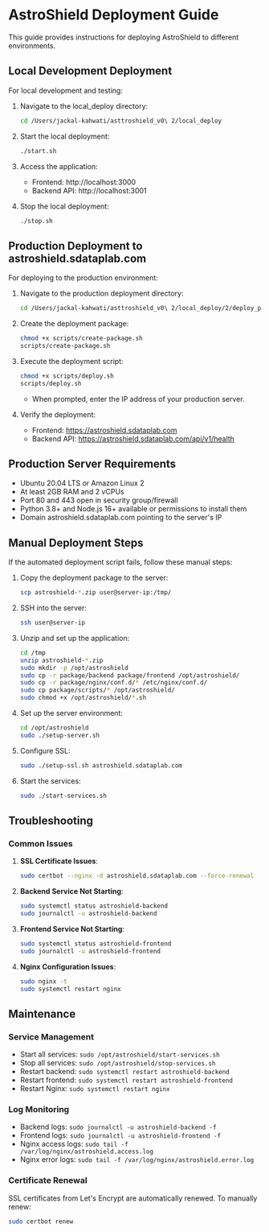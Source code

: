 # AstroShield Deployment Guide

This guide provides instructions for deploying AstroShield to different environments.

## Local Development Deployment

For local development and testing:

1. Navigate to the local_deploy directory:
   ```bash
   cd /Users/jackal-kahwati/asttroshield_v0\ 2/local_deploy
   ```

2. Start the local deployment:
   ```bash
   ./start.sh
   ```

3. Access the application:
   - Frontend: http://localhost:3000
   - Backend API: http://localhost:3001

4. Stop the local deployment:
   ```bash
   ./stop.sh
   ```

## Production Deployment to astroshield.sdataplab.com

For deploying to the production environment:

1. Navigate to the production deployment directory:
   ```bash
   cd /Users/jackal-kahwati/asttroshield_v0\ 2/local_deploy/2/deploy_production
   ```

2. Create the deployment package:
   ```bash
   chmod +x scripts/create-package.sh
   scripts/create-package.sh
   ```

3. Execute the deployment script:
   ```bash
   chmod +x scripts/deploy.sh
   scripts/deploy.sh
   ```
   - When prompted, enter the IP address of your production server.

4. Verify the deployment:
   - Frontend: https://astroshield.sdataplab.com
   - Backend API: https://astroshield.sdataplab.com/api/v1/health

## Production Server Requirements

- Ubuntu 20.04 LTS or Amazon Linux 2
- At least 2GB RAM and 2 vCPUs
- Port 80 and 443 open in security group/firewall
- Python 3.8+ and Node.js 16+ available or permissions to install them
- Domain astroshield.sdataplab.com pointing to the server's IP

## Manual Deployment Steps

If the automated deployment script fails, follow these manual steps:

1. Copy the deployment package to the server:
   ```bash
   scp astroshield-*.zip user@server-ip:/tmp/
   ```

2. SSH into the server:
   ```bash
   ssh user@server-ip
   ```

3. Unzip and set up the application:
   ```bash
   cd /tmp
   unzip astroshield-*.zip
   sudo mkdir -p /opt/astroshield
   sudo cp -r package/backend package/frontend /opt/astroshield/
   sudo cp -r package/nginx/conf.d/* /etc/nginx/conf.d/
   sudo cp package/scripts/* /opt/astroshield/
   sudo chmod +x /opt/astroshield/*.sh
   ```

4. Set up the server environment:
   ```bash
   cd /opt/astroshield
   sudo ./setup-server.sh
   ```

5. Configure SSL:
   ```bash
   sudo ./setup-ssl.sh astroshield.sdataplab.com
   ```

6. Start the services:
   ```bash
   sudo ./start-services.sh
   ```

## Troubleshooting

### Common Issues

1. **SSL Certificate Issues**:
   ```bash
   sudo certbot --nginx -d astroshield.sdataplab.com --force-renewal
   ```

2. **Backend Service Not Starting**:
   ```bash
   sudo systemctl status astroshield-backend
   sudo journalctl -u astroshield-backend
   ```

3. **Frontend Service Not Starting**:
   ```bash
   sudo systemctl status astroshield-frontend
   sudo journalctl -u astroshield-frontend
   ```

4. **Nginx Configuration Issues**:
   ```bash
   sudo nginx -t
   sudo systemctl restart nginx
   ```

## Maintenance

### Service Management

- Start all services: `sudo /opt/astroshield/start-services.sh`
- Stop all services: `sudo /opt/astroshield/stop-services.sh`
- Restart backend: `sudo systemctl restart astroshield-backend`
- Restart frontend: `sudo systemctl restart astroshield-frontend`
- Restart Nginx: `sudo systemctl restart nginx`

### Log Monitoring

- Backend logs: `sudo journalctl -u astroshield-backend -f`
- Frontend logs: `sudo journalctl -u astroshield-frontend -f`
- Nginx access logs: `sudo tail -f /var/log/nginx/astroshield.access.log`
- Nginx error logs: `sudo tail -f /var/log/nginx/astroshield.error.log`

### Certificate Renewal

SSL certificates from Let's Encrypt are automatically renewed. To manually renew:

```bash
sudo certbot renew
```